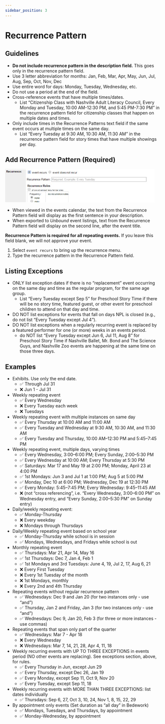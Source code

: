 ```yaml
---
sidebar_position: 3
---
```


# Recurrence Pattern

## Guidelines
- **Do not include recurrence pattern in the description field.** This goes only in the recurrence pattern field.
- Use 3 letter abbreviation for months: Jan, Feb, Mar, Apr, May, Jun, Jul, Aug, Sep, Oct, Nov, Dec
- Use entire word for days: Monday, Tuesday, Wednesday, etc.
- Do not use a period at the end of the field.
- Cross-reference events that have multiple times/dates.
    - List “Citizenship Class with Nashville Adult Literacy Council, Every Monday and Tuesday, 10:00 AM-12:30 PM, and 5:45 PM-7:30 PM” in the recurrence pattern field for citizenship classes that happen on multiple dates and times.  
- Only include times in the Recurrence Patterns text field if the same event occurs at multiple times on the same day.
    - List “Every Tuesday at 9:30 AM, 10:30 AM, 11:30 AM” in the recurrence pattern field for story times that have multiple showings per day.

## Add Recurrence Pattern (Required)
![img "recurrence pattern"](../../src/img/recurrence-pattern-field.jpg)
- When viewed in the events calendar, the text from the Recurrence Pattern field will display as the first sentence in your description.
- When exported to _Unbound_ event listings, text from the Recurrence Pattern field will display on the second line, after the event title.

**Recurrence Pattern is required for all repeating events.** If you leave this field blank, we will not approve your event.
1.	Select `event recurs` to bring up the recurrence menu.
1.	Type the recurrence pattern in the Recurrence Pattern field.

## Listing Exceptions
- ONLY list exception dates if there is no “replacement” event occurring on the same day and time as the regular program, for the same age group.
    - List “Every Tuesday except Sep 5” for Preschool Story Time if there will be no story time, featured guest, or other event for preschool children to attend on that day and time.
- DO NOT list exceptions for events that fall on days NPL is closed (e.g., do not list “Every Tuesday except Jul 4”).
- DO NOT list exceptions when a regularly recurring event is replaced by a featured performer for one (or more) weeks in an events period.
    - do NOT list “Every Tuesday except Jun 6, Jul 11, Aug 8” for Preschool Story Time if Nashville Ballet, Mr. Bond and The Science Guys, and Nashville Zoo events are happening at the same time on those three days.

## Examples

- Exhibits. Use only the end date.
    - :white_check_mark: Through Jul 31
    - :x: Jun 1 - Jul 31
- Weekly repeating event
    - :white_check_mark: Every Wednesday
    - :x: Every Tuesday each week
    - :x: Tuesdays
- Weekly repeating event with multiple instances on same day
    - :white_check_mark: Every Thursday at 10:00 AM and 11:00 AM
    - :white_check_mark: Every Tuesday and Wednesday at 9:30 AM, 10:30 AM, and 11:30 AM
    - :white_check_mark: Every Tuesday and Thursday, 10:00 AM–12:30 PM and 5:45–7:45 PM
- Weekly repeating event, multiple days, varying times
    - :white_check_mark: Every Wednesday, 3:00–6:00 PM; Every Sunday, 2:00–5:30 PM
    - :white_check_mark: Every Wednesday at 10:00 AM; Every Thursday at 5:30 PM
    - :white_check_mark: Saturdays: Mar 17 and May 19 at 2:00 PM; Monday, April 23 at 4:00 PM
    - :white_check_mark: 1st Mondays: Jun 3 and Jul 1 at 1:00 PM; Aug 5 at 5:00 PM
    - :white_check_mark: Monday, Dec 10 at 6:00 PM; Wednesday, Dec 19 at 12:30 PM
    - :white_check_mark: Every Monday: 5:45–7:45 PM; Every Wednesday: 9:45–11:45 AM
    - :x: (not “cross referencing”, i.e. “Every Wednesday, 3:00–6:00 PM” on Wednesday entry, and “Every Sunday, 2:00–5:30 PM” on Sunday entry)
- Daily/weekly repeating event:
    - :white_check_mark: Monday-Thursday
    - :x: Every weekday
    - :x: Mondays through Thursdays
- Daily/Weekly repeating event based on school year
    - :white_check_mark: Monday-Thursday while school is in session
    - :white_check_mark: Mondays, Wednesdays, and Fridays while school is out
- Monthly repeating event
    - :white_check_mark: Thursdays: Mar 21, Apr 14, May 16
    - :white_check_mark: 1st Thursdays: Dec 7, Jan 4, Feb 1
    - :white_check_mark: 1st Mondays and 3rd Tuesdays: June 4, 19, Jul 2, 17, Aug 6, 21
    - :x: Every First Tuesday
    - :x: Every 1st Tuesday of the month
    - :x: 1st Mondays, monthly
    - :x: Every 2nd and 4th Thursday
- Repeating events without regular recurrence pattern
    - :white_check_mark: Wednesdays: Dec 9 and Jan 20 (for two instances only - use “and”)
    - :white_check_mark: Thursday, Jan 2 and Friday, Jan 3 (for two instances only - use “and”)
    - :white_check_mark: Wednesdays: Dec 9, Jan 20, Feb 3 (for three or more instances - use commas)
- Repeating events that span only part of the quarter
    - :white_check_mark: Wednesdays: Mar 7 - Apr 18
    - :x: Every Wednesday
    - :x: Wednesdays: Mar 7, 14, 21, 28, Apr 4, 11, 18
- Weekly recurring events with UP TO THREE EXCEPTIONS in events period (NO other events are replacing). See exceptions section, above, for rules.
    - :white_check_mark: Every Thursday in Jun, except Jun 29
    - :white_check_mark: Every Thursday, except Dec 26, Jan 19
    - :white_check_mark: Every Monday, except Sep 11, Oct 9, Nov 20
    - :white_check_mark: Every Tuesday, except Sep 11, 18
- Weekly recurring events with MORE THAN THREE EXCEPTIONS: list dates individually
    - :white_check_mark: Thursdays: Sep 6, 27, Oct 3, 10, 24, Nov 1, 8, 15, 22, 29
- By appointment only events (Set duration as “all day” in Bedework)
    - :white_check_mark: Mondays, Tuesdays, and Thursdays, by appointment
    - :white_check_mark: Monday-Wednesday, by appointment
